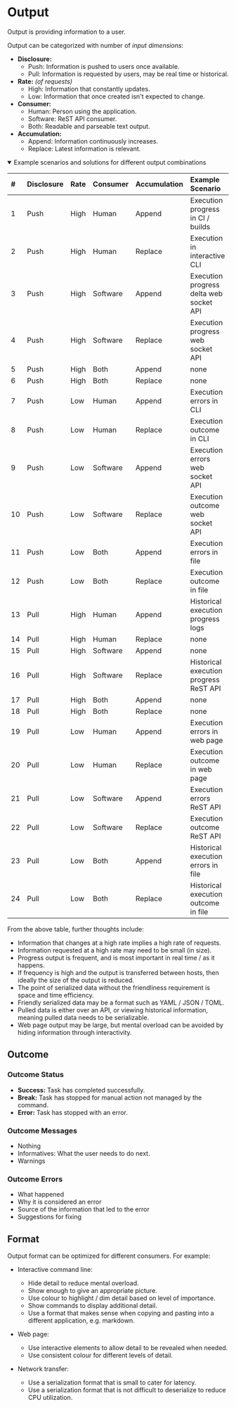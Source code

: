 # Output

Output is providing information to a user.

Output can be categorized with number of *input dimensions*:

* **Disclosure:**
    - Push: Information is pushed to users once available.
    - Pull: Information is requested by users, may be real time or historical.
* **Rate:** *(of requests)*
    - High: Information that constantly updates.
    - Low: Information that once created isn't expected to change.
* **Consumer:**
    - Human: Person using the application.
    - Software: ReST API consumer.
    - Both: Readable and parseable text output.
* **Accumulation:**
    - Append: Information continuously increases.
    - Replace: Latest information is relevant.

<details open>
<summary>Example scenarios and solutions for different output combinations</summary>

| #  | Disclosure | Rate | Consumer | Accumulation | Example Scenario                        | Example solution    |
|:---|:-----------|:-----|:---------|:-------------|:----------------------------------------|:--------------------|
| 1  | Push       | High | Human    | Append       | Execution progress in CI / builds       | Text                |
| 2  | Push       | High | Human    | Replace      | Execution in interactive CLI            | Progress bars       |
| 3  | Push       | High | Software | Append       | Execution progress delta web socket API | Serialized          |
| 4  | Push       | High | Software | Replace      | Execution progress web socket API       | Serialized          |
| 5  | Push       | High | Both     | Append       | none                                    |                     |
| 6  | Push       | High | Both     | Replace      | none                                    |                     |
| 7  | Push       | Low  | Human    | Append       | Execution errors in CLI                 | Friendly errors     |
| 8  | Push       | Low  | Human    | Replace      | Execution outcome in CLI                | Markdown output     |
| 9  | Push       | Low  | Software | Append       | Execution errors web socket API         | Serialized          |
| 10 | Push       | Low  | Software | Replace      | Execution outcome web socket API        | Serialized          |
| 11 | Push       | Low  | Both     | Append       | Execution errors in file                | Friendly serialized |
| 12 | Push       | Low  | Both     | Replace      | Execution outcome in file               | Friendly serialized |
| 13 | Pull       | High | Human    | Append       | Historical execution progress logs      | Text                |
| 14 | Pull       | High | Human    | Replace      | none                                    |                     |
| 15 | Pull       | High | Software | Append       | none                                    | Serialized          |
| 16 | Pull       | High | Software | Replace      | Historical execution progress ReST API  | Serialized          |
| 17 | Pull       | High | Both     | Append       | none                                    |                     |
| 18 | Pull       | High | Both     | Replace      | none                                    |                     |
| 19 | Pull       | Low  | Human    | Append       | Execution errors in web page            | Formatted errors    |
| 20 | Pull       | Low  | Human    | Replace      | Execution outcome in web page           | Formatted report    |
| 21 | Pull       | Low  | Software | Append       | Execution errors ReST API               | Serialized          |
| 22 | Pull       | Low  | Software | Replace      | Execution outcome ReST API              | Serialized          |
| 23 | Pull       | Low  | Both     | Append       | Historical execution errors in file     | Friendly serialized |
| 24 | Pull       | Low  | Both     | Replace      | Historical execution outcome in file    | Friendly serialized |

</details>

From the above table, further thoughts include:

* Information that changes at a high rate implies a high rate of requests.
* Information requested at a high rate may need to be small (in size).
* Progress output is frequent, and is most important in real time / as it happens.
* If frequency is high and the output is transferred between hosts, then ideally the size of the output is reduced.
* The point of serialized data without the friendliness requirement is space and time efficiency.
* Friendly serialized data may be a format such as YAML / JSON / TOML.
* Pulled data is either over an API, or viewing historical information, meaning pulled data needs to be serializable.
* Web page output may be large, but mental overload can be avoided by hiding information through interactivity.


## Outcome

### Outcome Status

* **Success:** Task has completed successfully.
* **Break:** Task has stopped for manual action not managed by the command.
* **Error:** Task has stopped with an error.


### Outcome Messages

* Nothing
* Informatives: What the user needs to do next.
* Warnings


### Outcome Errors

* What happened
* Why it is considered an error
* Source of the information that led to the error
* Suggestions for fixing


## Format

Output format can be optimized for different consumers. For example:

* Interactive command line:

    - Hide detail to reduce mental overload.
    - Show enough to give an appropriate picture.
    - Use colour to highlight / dim detail based on level of importance.
    - Show commands to display additional detail.
    - Use a format that makes sense when copying and pasting into a different application, e.g. markdown.

* Web page:

    - Use interactive elements to allow detail to be revealed when needed.
    - Use consistent colour for different levels of detail.

* Network transfer:

    - Use a serialization format that is small to cater for latency.
    - Use a serialization format that is not difficult to deserialize to reduce CPU utilization.
